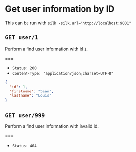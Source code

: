 # Get user information by ID

This can be run with `silk -silk.url="http://localhost:9001"`

## `GET user/1`

Perform a find user information with id `1`.

===

* `Status: 200`
* `Content-Type: "application/json;charset=UTF-8"`
```json
{
  "id": 1,
  "firstname": "Sean",
  "lastname": "Louis"
}
```

## `GET user/999`

Perform a find user information with invalid id.

===

* `Status: 404`
